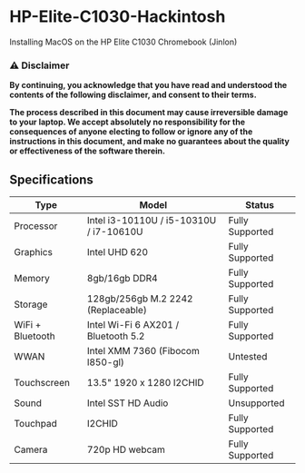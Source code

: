 # HP-Elite-C1030-Hackintosh
Installing MacOS on the HP Elite C1030 Chromebook (Jinlon)

### ⚠️ Disclaimer
**By continuing, you acknowledge that you have read and understood the contents of the following disclaimer, and consent to their terms.**

**The process described in this document may cause irreversible damage to your laptop. We accept absolutely no responsibility for the consequences of anyone electing to follow or ignore any of the instructions in this document, and make no guarantees about the quality or effectiveness of the software therein.**

## Specifications
| Type | Model | Status |
|----------|----------|----------|
| Processor | Intel i3-10110U / i5-10310U / i7-10610U | Fully Supported |
| Graphics | Intel UHD 620 | Fully Supported |
| Memory | 8gb/16gb DDR4 | Fully Supported |
| Storage | 128gb/256gb M.2 2242 (Replaceable) | Fully Supported |
| WiFi + Bluetooth | Intel Wi-Fi 6 AX201 / Bluetooth 5.2 | Fully Supported |
| WWAN | Intel XMM 7360 (Fibocom l850-gl) | Untested | 
| Touchscreen | 13.5" 1920 x 1280 I2CHID | Fully Supported |
| Sound | Intel SST HD Audio | Unsupported |
| Touchpad | I2CHID | Fully Supported
| Camera | 720p HD webcam | Fully Supported |
